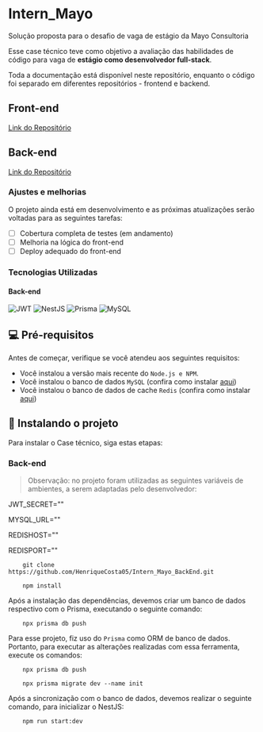 # Intern_Mayo
Solução proposta para o desafio de vaga de estágio da Mayo Consultoria

Esse case técnico teve como objetivo a avaliação das habilidades de código para vaga de **estágio como desenvolvedor full-stack**.

Toda a documentação está disponível neste repositório, enquanto o código foi separado em diferentes repositórios - frontend e backend.

## Front-end
[Link do Repositório](https://github.com/HenriqueCosta05/Intern_Mayo_FrontEnd)

## Back-end
[Link do Repositório](https://github.com/HenriqueCosta05/Intern_Mayo_BackEnd)

### Ajustes e melhorias

O projeto ainda está em desenvolvimento e as próximas atualizações serão voltadas para as seguintes tarefas:

- [ ] Cobertura completa de testes (em andamento)
- [ ] Melhoria na lógica do front-end
- [ ] Deploy adequado do front-end

### Tecnologias Utilizadas


#### Back-end
![JWT](https://img.shields.io/badge/JWT-black?style=for-the-badge&logo=JSON%20web%20tokens)
![NestJS](https://img.shields.io/badge/nestjs-%23E0234E.svg?style=for-the-badge&logo=nestjs&logoColor=white)
![Prisma](https://img.shields.io/badge/Prisma-3982CE?style=for-the-badge&logo=Prisma&logoColor=white)
![MySQL](https://img.shields.io/badge/mysql-4479A1.svg?style=for-the-badge&logo=mysql&logoColor=white)


## 💻 Pré-requisitos

Antes de começar, verifique se você atendeu aos seguintes requisitos:

- Você instalou a versão mais recente do `Node.js e NPM`.
- Você instalou o banco de dados `MySQL` (confira como instalar [aqui](https://dev.mysql.com/downloads/installer/))
- Você instalou o banco de dados de cache `Redis` (confira como instalar [aqui](https://redis.io/docs/latest/operate/oss_and_stack/install/install-redis/))


## 🚀 Instalando o projeto

Para instalar o Case técnico, siga estas etapas:


### Back-end

> Observação: no projeto foram utilizadas as seguintes variáveis de ambientes, a serem adaptadas pelo desenvolvedor:

JWT_SECRET=""

MYSQL_URL=""

REDISHOST=""

REDISPORT=""


```
    git clone https://github.com/HenriqueCosta05/Intern_Mayo_BackEnd.git
```

```
    npm install
```

 Após a instalação das dependências, devemos criar um banco de dados respectivo com o Prisma, executando o seguinte comando:

```
    npx prisma db push
```

Para esse projeto, fiz uso do `Prisma` como ORM de banco de dados. Portanto, para executar as alterações realizadas com essa ferramenta, execute os comandos:

```
    npx prisma db push 
```
```
    npx prisma migrate dev --name init
```
Após a sincronização com o banco de dados, devemos realizar o seguinte comando, para inicializar o NestJS:

```
    npm run start:dev
```

